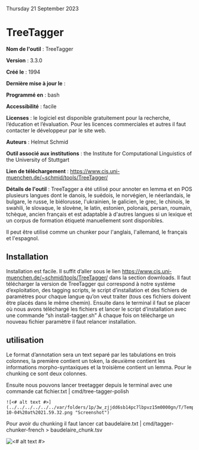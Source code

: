 Thursday 21 September 2023

# TreeTagger

**Nom de l'outil** : TreeTagger 

**Version** : 3.3.0

**Créé le** : 1994

**Dernière mise à jour le** : 

**Programmé en** : bash

**Accessibilité** : facile

**Licenses** : le logiciel est disponible gratuitement pour la recherche, l’éducation et l’évaluation.
Pour les licences commerciales et autres il faut contacter le développeur par le site web.

**Auteurs** : Helmut Schmid

**Outil associé aux institutions** : the Institute for Computational Linguistics of the University of Stuttgart

**Lien de téléchargement** : https://www.cis.uni-muenchen.de/~schmid/tools/TreeTagger/

**Détails de l'outil** : TreeTagger a été utilisé pour annoter en lemma et en POS plusieurs langues dont le danois, le suédois, le norvégien, le néerlandais, le bulgare,
le russe, le biélorusse, l'ukrainien, le galicien, le grec, le chinois, le swahili, le slovaque, le slovène, le latin, estonien, polonais, persan, roumain, tchèque,
ancien français et est adaptable à d'autres langues si un lexique et un corpus de formation étiqueté manuellement sont disponibles. 

Il peut être utilisé comme un chunker pour l'anglais, l'allemand, le français et l'espagnol.

## Installation
Installation est facile. Il suffit d’aller sous le lien https://www.cis.uni-muenchen.de/~schmid/tools/TreeTagger/ dans la section downloads.
Il faut télécharger la version de TreeTagger qui correspond à notre système d’exploitation, des tagging scripts, le script d’installation et
des fichiers de paramètres pour chaque langue qu’on veut traiter (tous ces fichiers doivent être placés dans le même chemin).
Ensuite dans le terminal il faut se placer où nous avons téléchargé les fichiers et lancer le script d’installation avec une commande “sh install-tagger.sh”
À chaque fois on télécharge un nouveau fichier paramètre il faut relancer installation.

## utilisation
Le format d’annotation sera un text separé par les tabulations en trois colonnes, la première contient un token, la deuxième contient les informations morpho-syntaxiques
 et la troisième contient un lemma. Pour le chunking ce sont deux colonnes. 

Ensuite nous pouvons lancer treetagger depuis le terminal avec une commande 
    cat fichier.txt | cmd/tree-tagger-polish
    
    ![<# alt text #>](../../../../../../var/folders/1p/3w_zjjdd6sb14pc7lbpvz15m0000gn/T/TemporaryItems/NSIRD_screencaptureui_wSgCRK/Screenshot%202023-10-04%20at%2021.59.32.png "Screenshot")
    
Pour avoir du chunking il faut lancer 
    cat baudelaire.txt | cmd/tagger-chunker-french > baudelaire_chunk.tsv

![<# alt text #>](../../../../../../var/folders/1p/3w_zjjdd6sb14pc7lbpvz15m0000gn/T/TemporaryItems/NSIRD_screencaptureui_ptBtOP/Screenshot%202023-10-04%20at%2021.54.29.png "Screenshot")

